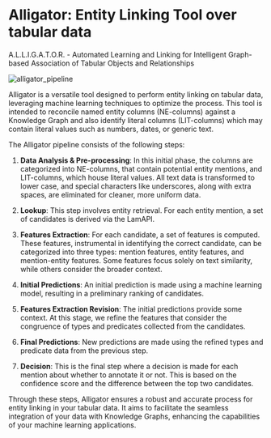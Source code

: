 # Alligator: Entity Linking Tool over tabular data
A.L.L.I.G.A.T.O.R. - Automated Learning and Linking for Intelligent Graph-based Association of Tabular Objects and Relationships

![alligator_pipeline](https://github.com/roby-avo/alligator/assets/64791054/71a94186-d1ec-4c7e-b10f-7417d8171054)

Alligator is a versatile tool designed to perform entity linking on tabular data, leveraging machine learning techniques to optimize the process. This tool is intended to reconcile named entity columns (NE-columns) against a Knowledge Graph and also identify literal columns (LIT-columns) which may contain literal values such as numbers, dates, or generic text.

The Alligator pipeline consists of the following steps:

1. **Data Analysis & Pre-processing**: In this initial phase, the columns are categorized into NE-columns, that contain potential entity mentions, and LIT-columns, which house literal values. All text data is transformed to lower case, and special characters like underscores, along with extra spaces, are eliminated for cleaner, more uniform data.

2. **Lookup**: This step involves entity retrieval. For each entity mention, a set of candidates is derived via the LamAPI.

3. **Features Extraction**: For each candidate, a set of features is computed. These features, instrumental in identifying the correct candidate, can be categorized into three types: mention features, entity features, and mention-entity features. Some features focus solely on text similarity, while others consider the broader context.

4. **Initial Predictions**: An initial prediction is made using a machine learning model, resulting in a preliminary ranking of candidates.

5. **Features Extraction Revision**: The initial predictions provide some context. At this stage, we refine the features that consider the congruence of types and predicates collected from the candidates.

6. **Final Predictions**: New predictions are made using the refined types and predicate data from the previous step.

7. **Decision**: This is the final step where a decision is made for each mention about whether to annotate it or not. This is based on the confidence score and the difference between the top two candidates.

Through these steps, Alligator ensures a robust and accurate process for entity linking in your tabular data. It aims to facilitate the seamless integration of your data with Knowledge Graphs, enhancing the capabilities of your machine learning applications.


